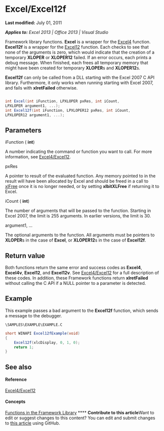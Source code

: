 
# Excel/Excel12f

 **Last modified:** July 01, 2011

 _**Applies to:** Excel 2013 | Office 2013 | Visual Studio_

Framework library functions.  **Excel** is a wrapper for the [Excel4](2404f10d-8641-4ee6-a909-1c5a26610f80.md) function. **Excel12f** is a wrapper for the [Excel12](2404f10d-8641-4ee6-a909-1c5a26610f80.md) function. Each checks to see that none of the arguments is zero, which would indicate that the creation of a temporary **XLOPER** or **XLOPER12** failed. If an error occurs, each prints a debug message. When finished, each frees all temporary memory that might have been created for temporary **XLOPER**s and  **XLOPER12**s.

 **Excel12f** can only be called from a DLL starting with the Excel 2007 C API library. Furthermore, it only works when running starting with Excel 2007, and fails with **xlretFailed** otherwise.

```C#

int Excel(int iFunction, LPXLOPER pxRes, int iCount, 
LPXLOPER argument1, ...);
int Excel12f(int iFunction, LPXLOPER12 pxRes, int iCount, 
LPXLOPER12 argument1, ...);
```


## Parameters

iFunction ( **int**)

A number indicating the command or function you want to call. For more information, see  [Excel4/Excel12](2404f10d-8641-4ee6-a909-1c5a26610f80.md).

pxRes

A pointer to result of the evaluated function. Any memory pointed to in the result will have been allocated by Excel and should be freed in a call to  [xlFree](8ce2eef2-0138-495d-b6cb-bbb727a3cda4.md) once it is no longer needed, or by setting **xlbitXLFree** if returning it to Excel.

iCount ( **int**)

The number of arguments that will be passed to the function. Starting in Excel 2007, the limit is 255 arguments. In earlier versions, the limit is 30.

argument1, ...

The optional arguments to the function. All arguments must be pointers to  **XLOPER**s in the case of  **Excel**, or  **XLOPER12**s in the case of  **Excel12f**.


## Return value

Both functions return the same error and success codes as  **Excel4**,  **Excel4v**,  **Excel12**, and  **Excel12v**. See  [Excel4/Excel12](2404f10d-8641-4ee6-a909-1c5a26610f80.md) for a full description of these codes. In addition, these Framework functions return **xlretFailed** without calling the C API if a NULL pointer to a parameter is detected.


## Example

This example passes a bad argument to the  **Excel12f** function, which sends a message to the debugger.

 `\SAMPLES\EXAMPLE\EXAMPLE.C`




```C#
short WINAPI Excel12fExample(void)
{
    Excel12f(xlcDisplay, 0, 1, 0);
    return 1;
}
```


## See also


#### Reference


 [Excel4/Excel12](2404f10d-8641-4ee6-a909-1c5a26610f80.md)
#### Concepts


 [Functions in the Framework Library](7d9a13fd-9a4c-423e-bb08-4a5be57c7905.md)
****   **Contribute to this article**Want to edit or suggest changes to this content? You can edit and submit changes to  [this article](https://github.com/jhershey00/VBA_Excel_Test/OpenXMLCon/articles/4e6a9ccc-988d-42a9-8874-01f2ee29b835.md) using GitHub.

